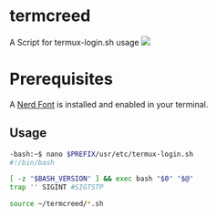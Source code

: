 # termcreed
A Script for termux-login.sh usage
<a href="https://asciinema.org/a/UZPoC6PqFApLTadT1aO8n7ek6" target="_blank"><img src="https://asciinema.org/a/UZPoC6PqFApLTadT1aO8n7ek6.svg" /></a>

# Prerequisites

A <a href="https://www.nerdfonts.com">Nerd Font</a> is installed and enabled in your terminal.

## Usage

```sh
-bash:~$ nano $PREFIX/usr/etc/termux-login.sh
#!/bin/bash

[ -z "$BASH_VERSION" ] && exec bash "$0" "$@"
trap '' SIGINT #SIGTSTP

source ~/termcreed/*.sh

```
